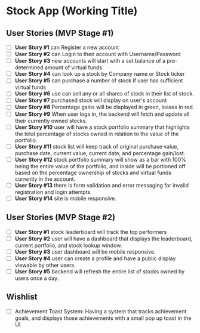 # Stock App (Working Title)

## User Stories (MVP Stage #1)
- [ ] **User Story #1** can Register a new account
- [ ] **User Story #2** can Login to their account with Username/Password
- [ ] **User Story #3** new accounts will start with a set balance of a pre-determined amount of virtual funds
- [ ] **User Story #4** can look up a stock by Company name or Stock ticker
- [ ] **User Story #5** can purchase a number of stock if user has sufficient virtual funds
- [ ] **User Story #6** use can sell any or all shares of stock in their list of stock.
- [ ] **User Story #7** purchased stock will display on user's account
- [ ] **User Story #8** Percentage gains will be displayed in green, losses in red.
- [ ] **User Story #9** When user logs in, the backend will fetch and update all their currently owned stocks.
- [ ] **User Story #10** user will have a stock portfolio summary that highlights the total percentage of stocks owned in relation to the value of the portfolio.
- [ ] **User Story #11** stock list will keep track of original purchase value, purchase date, current value, current date, and percentage gain/lost.
- [ ] **User Story #12** stock portfolio summary will show as a bar with 100% being the entire value of the portfolio, and inside will be portioned off based on the percentage ownership of stocks and virtual funds currently in the account.
- [ ] **User Story #13** there is form validation and error messaging for invalid registration and login attempts.
- [ ] **User Story #14** site is mobile responsive.

## User Stories (MVP Stage #2)
- [ ] **User Story #1** stock leaderboard will track the top performers
- [ ] **User Story #2** user will have a dashboard that displays the leaderboard, current portfolio, and stock lookup window. 
- [ ] **User Story #3** user dashboard will be mobile responsive.
- [ ] **User Story #4** user can create a profile and have a public display viewable by other users.
- [ ] **User Story #5** backend will refresh the entire list of stocks owned by users once a day.

## Wishlist
- [ ] Achievement Toast System: Having a system that tracks achievement goals, and displays those achievements with a small pop up toast in the UI.

